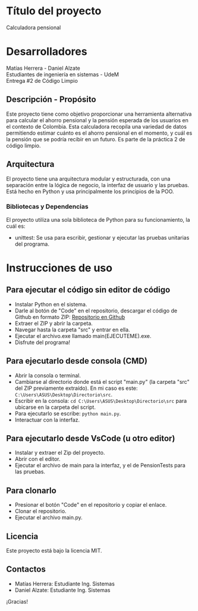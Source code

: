 # Título del proyecto
Calculadora pensional

# Desarrolladores
Matías Herrera - Daniel Alzate   
Estudiantes de ingeniería en sistemas - UdeM  
Entrega #2 de Código Limpio

## Descripción - Propósito
Este proyecto tiene como objetivo proporcionar una herramienta alternativa para calcular el ahorro pensional y la pensión esperada de los usuarios en el contexto de Colombia. Esta calculadora recopila una variedad de datos permitiendo estimar cuánto es el ahorro pensional en el momento, y cuál es la pensión que se podría recibir en un futuro. Es parte de la práctica 2 de código limpio.

## Arquitectura
El proyecto tiene una arquitectura modular y estructurada, con una separación entre la lógica de negocio, la interfaz de usuario y las pruebas. Está hecho en Python y usa principalmente los principios de la POO.

### Bibliotecas y Dependencias
El proyecto utiliza una sola biblioteca de Python para su funcionamiento, la cuál es:

- unittest: Se usa para escribir, gestionar y ejecutar las pruebas unitarias del programa.

# Instrucciones de uso
## Para ejecutar el código sin editor de código
- Instalar Python en el sistema.
- Darle al botón de "Code" en el repositorio, descargar el código de Github en formato ZIP: [Repositorio en Github](https://github.com/TartarusBoss/Calculadora_Pensional.git)
- Extraer el ZIP y abrir la carpeta.
- Navegar hasta la carpeta "src" y entrar en ella.
- Ejecutar el archivo.exe llamado main(EJECUTEME).exe.
- Disfrute del programa!

## Para ejecutarlo desde consola (CMD)
- Abrir la consola o terminal.
- Cambiarse al directorio donde está el script "main.py" (la carpeta "src" del ZIP previamente extraído). En mi caso es este: `C:\Users\ASUS\Desktop\Directorio\src`.
- Escribir en la consola: `cd C:\Users\ASUS\Desktop\Directorio\src` para ubicarse en la carpeta del script.
- Para ejecutarlo se escribe: `python main.py`.
- Interactuar con la interfaz.

## Para ejecutarlo desde VsCode (u otro editor)
- Instalar y extraer el Zip del proyecto.
- Abrir con el editor.
- Ejecutar el archivo de main para la interfaz, y el de PensionTests para las pruebas.

## Para clonarlo
- Presionar el botón "Code" en el repositorio y copiar el enlace.
- Clonar el repositorio.
- Ejecutar el archivo main.py.

## Licencia
Este proyecto está bajo la licencia MIT.

## Contactos
- Matías Herrera: Estudiante Ing. Sistemas
- Daniel Alzate: Estudiante Ing. Sistemas

¡Gracias!
